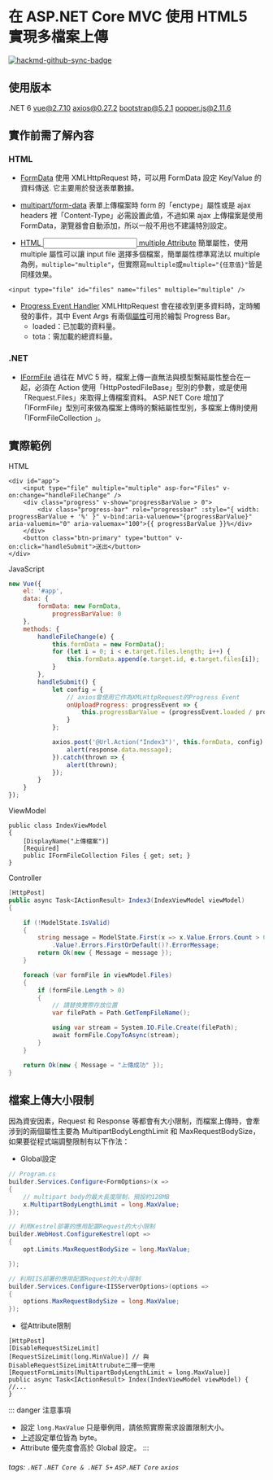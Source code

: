 # 在 ASP.NET Core MVC 使用 HTML5 實現多檔案上傳

[![hackmd-github-sync-badge](https://hackmd.io/dkm8rmnTQ_-st6DhboFJdg/badge)](https://hackmd.io/dkm8rmnTQ_-st6DhboFJdg)


## 使用版本
.NET 6
vue@2.7.10
axios@0.27.2
bootstrap@5.2.1
popper.js@2.11.6

## 實作前需了解內容
### HTML
* [FormData](https://docs.w3cub.com/dom/formdata/using_formdata_objects)
使用 XMLHttpRequest 時，可以用 FormData 設定 Key/Value 的資料傳送. 它主要用於發送表單數據。

* [multipart/form-data](https://www.w3schools.com/tags/att_form_enctype.asp)
表單上傳檔案時 form 的「enctype」屬性或是 ajax headers 裡「Content-Type」必需設置此值，不過如果 ajax 上傳檔案是使用 FormData，瀏覽器會自動添加，所以一般不用也不建議特別設定。

* [HTML <input> multiple Attribute](https://www.w3schools.com/tags/att_input_multiple.asp)
簡單屬性，使用 multiple 屬性可以讓 input file 選擇多個檔案，簡單屬性標準寫法以 multiple 為例，`multiple="multiple"`，但實際寫`multiple`或`multiple="{任意值}"`皆是同樣效果。
```htmlmixed
<input type="file" id="files" name="files" multiple="multiple" />
```

* [Progress Event Handler](https://docs.w3cub.com/dom/xmlhttprequest/progress_event)
XMLHttpRequest 會在接收到更多資料時，定時觸發的事件，其中 Event Args 有兩個[屬性](https://www.w3schools.com/jsref/obj_progressevent.asp)可用於繪製 Progress Bar。
    * loaded：已加載的資料量。
    * tota：需加載的總資料量。

### .NET
* [IFormFile](https://learn.microsoft.com/zh-tw/dotnet/api/microsoft.aspnetcore.http.iformfile?view=aspnetcore-6.0)
過往在 MVC 5 時，檔案上傳一直無法與模型繫結屬性整合在一起，必須在 Action 使用「HttpPostedFileBase」型別的參數，或是使用「Request.Files」來取得上傳檔案資料。
ASP.NET Core 增加了「IFormFile」型別可來做為檔案上傳時的繫結屬性型別，多檔案上傳則使用「IFormFileCollection 」。

## 實際範例
HTML
```htmlmixed
<div id="app">
    <input type="file" multiple="multiple" asp-for="Files" v-on:change="handleFileChange" />
    <div class="progress" v-show="progressBarValue > 0">
        <div class="progress-bar" role="progressbar" :style="{ width: progressBarValue + '%' }" v-bind:aria-valuenow="{progressBarValue}" aria-valuemin="0" aria-valuemax="100">{{ progressBarValue }}%</div>
    </div>
    <button class="btn-primary" type="button" v-on:click="handleSubmit">送出</button>
</div>
```
JavaScript
```javascript
new Vue({
    el: '#app',
    data: {
        formData: new FormData,
            progressBarValue: 0
    },
    methods: {
        handleFileChange(e) {
            this.formData = new FormData();
            for (let i = 0; i < e.target.files.length; i++) {
                this.formData.append(e.target.id, e.target.files[i]);
            }
        },
        handleSubmit() {
            let config = {
                // axios會使用它作為XMLHttpRequest的Progress Event
                onUploadProgress: progressEvent => {
                    this.progressBarValue = (progressEvent.loaded / progressEvent.total * 100 | 0);
                }
            };

            axios.post('@Url.Action("Index3")', this.formData, config).then(response => {
                alert(response.data.message);
            }).catch(thrown => {
                alert(thrown);
            });
        }
    }
});
```

ViewModel
```
public class IndexViewModel
{
    [DisplayName("上傳檔案")]
    [Required]
    public IFormFileCollection Files { get; set; }
}
```

Controller
```csharp
[HttpPost]
public async Task<IActionResult> Index3(IndexViewModel viewModel)
{

    if (!ModelState.IsValid)
    {
        string message = ModelState.First(x => x.Value.Errors.Count > 0)
            .Value?.Errors.FirstOrDefault()?.ErrorMessage;
        return Ok(new { Message = message });
    }

    foreach (var formFile in viewModel.Files)
    {
        if (formFile.Length > 0)
        {
            // 請替換實際存放位置
            var filePath = Path.GetTempFileName();

            using var stream = System.IO.File.Create(filePath);
            await formFile.CopyToAsync(stream);
        }
    }

    return Ok(new { Message = "上傳成功" });
}
```

## 檔案上傳大小限制
因為資安因素，Request 和 Response 等都會有大小限制，而檔案上傳時，會牽涉到的兩個屬性主要為 MultipartBodyLengthLimit 和 MaxRequestBodySize，如果要從程式端調整限制有以下作法：
* Global設定
```csharp
// Program.cs
builder.Services.Configure<FormOptions>(x =>
{
    // multipart body的最大長度限制，預設約128MB
    x.MultipartBodyLengthLimit = long.MaxValue;
});

// 利用Kestrel部署的應用配置Request的大小限制
builder.WebHost.ConfigureKestrel(opt =>
{
    opt.Limits.MaxRequestBodySize = long.MaxValue;

});

// 利用IIS部署的應用配置Request的大小限制
builder.Services.Configure<IISServerOptions>(options =>
{
    options.MaxRequestBodySize = long.MaxValue;
});
```

* 從Attribute限制
```
[HttpPost]
[DisableRequestSizeLimit]
[RequestSizeLimit(long.MinValue)] // 與DisableRequestSizeLimitAttrubute二擇一使用
[RequestFormLimits(MultipartBodyLengthLimit = long.MaxValue)]
public async Task<IActionResult> Index(IndexViewModel viewModel) {
//...
}
```
:::    danger
注意事項
* 設定 `long.MaxValue` 只是舉例用，請依照實際需求設置限制大小。
* 上述設定單位皆為 byte。
* Attribute 優先度會高於 Global 設定。
:::

###### tags: `.NET` `.NET Core & .NET 5+` `ASP.NET Core` `axios`
